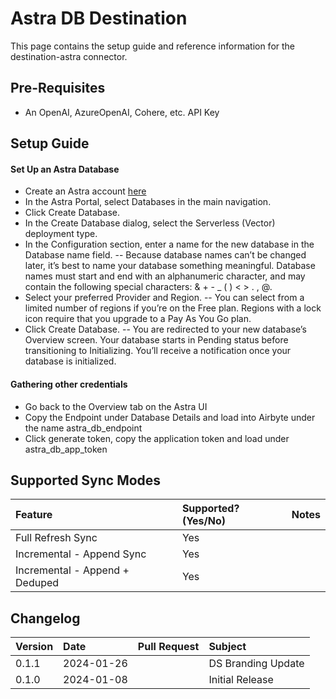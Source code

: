 # Astra DB Destination

This page contains the setup guide and reference information for the destination-astra connector.

## Pre-Requisites

- An OpenAI, AzureOpenAI, Cohere, etc. API Key

## Setup Guide

#### Set Up an Astra Database

- Create an Astra account [here](https://astra.datastax.com/signup)
- In the Astra Portal, select Databases in the main navigation.
- Click Create Database.
- In the Create Database dialog, select the Serverless (Vector) deployment type.
- In the Configuration section, enter a name for the new database in the Database name field. --
  Because database names can’t be changed later, it’s best to name your database something
  meaningful. Database names must start and end with an alphanumeric character, and may contain the
  following special characters: & + - \_ ( ) < > . , @.
- Select your preferred Provider and Region. -- You can select from a limited number of regions if
  you’re on the Free plan. Regions with a lock icon require that you upgrade to a Pay As You Go
  plan.
- Click Create Database. -- You are redirected to your new database’s Overview screen. Your database
  starts in Pending status before transitioning to Initializing. You’ll receive a notification once
  your database is initialized.

#### Gathering other credentials

- Go back to the Overview tab on the Astra UI
- Copy the Endpoint under Database Details and load into Airbyte under the name astra_db_endpoint
- Click generate token, copy the application token and load under astra_db_app_token

## Supported Sync Modes

| Feature                        | Supported?\(Yes/No\) | Notes |
| :----------------------------- | :------------------- | :---- |
| Full Refresh Sync              | Yes                  |       |
| Incremental - Append Sync      | Yes                  |       |
| Incremental - Append + Deduped | Yes                  |       |

## Changelog

| Version | Date       | Pull Request | Subject            |
| :------ | :--------- | :----------- | :----------------- |
| 0.1.1   | 2024-01-26 |              | DS Branding Update |
| 0.1.0   | 2024-01-08 |              | Initial Release    |
